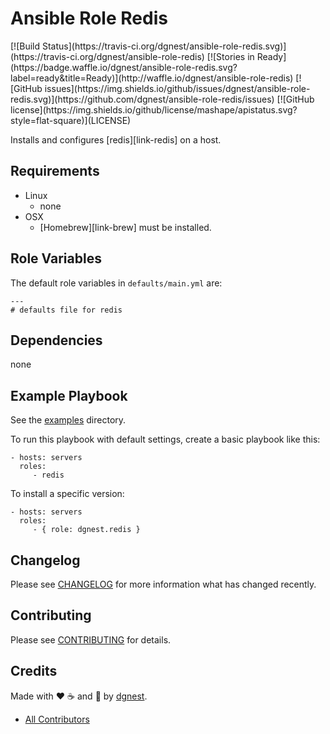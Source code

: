 # Ansible Role Redis

<span class="badges" align="center">
[![Build Status](https://travis-ci.org/dgnest/ansible-role-redis.svg)](https://travis-ci.org/dgnest/ansible-role-redis)
[![Stories in Ready](https://badge.waffle.io/dgnest/ansible-role-redis.svg?label=ready&title=Ready)](http://waffle.io/dgnest/ansible-role-redis)
[![GitHub issues](https://img.shields.io/github/issues/dgnest/ansible-role-redis.svg)](https://github.com/dgnest/ansible-role-redis/issues)
[![GitHub license](https://img.shields.io/github/license/mashape/apistatus.svg?style=flat-square)](LICENSE)
</span>


Installs and configures [redis][link-redis] on a host.

## Requirements

 - Linux
   - none
 - OSX
   - [Homebrew][link-brew] must be installed.


## Role Variables

The default role variables in `defaults/main.yml` are:

    ---
    # defaults file for redis


## Dependencies

none

## Example Playbook

See the [examples](./examples/) directory.

To run this playbook with default settings, create a basic playbook like this:

    - hosts: servers
      roles:
         - redis

To install a specific version:

    - hosts: servers
      roles:
         - { role: dgnest.redis }


## Changelog

Please see [CHANGELOG](CHANGELOG.md) for more information what has changed recently.

## Contributing

Please see [CONTRIBUTING](CONTRIBUTING.md) for details.


## Credits

Made with :heart: ️:coffee:️ and :pizza: by [dgnest][link-company].

- [All Contributors][link-contributors]


<!-- Other -->

[link-cloudflare]: https://www.cloudflare.com
[link-luis]: https://github.com/luismayta
[link-contributors]: AUTHORS
[link-company]: https://github.com/dgnest